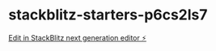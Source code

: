 # stackblitz-starters-p6cs2ls7

[Edit in StackBlitz next generation editor ⚡️](https://stackblitz.com/~/github.com/krupabcyriac/stackblitz-starters-p6cs2ls7)